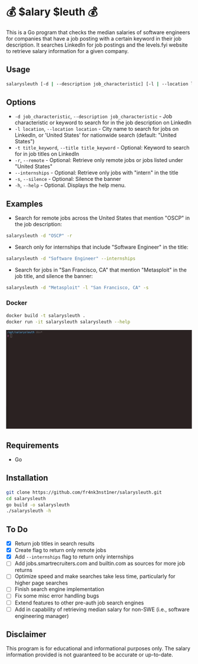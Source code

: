 # 💰 $alary $leuth 💰
This is a Go program that checks the median salaries of software engineers for companies that have a job posting with a certain keyword in their job description. It searches LinkedIn for job postings and the levels.fyi website to retrieve salary information for a given company.

## Usage
```bash
salarysleuth [-d | --description job_characteristic] [-l | --location location] [-t | --title title_keyword] [-r | --remote] [--internships] [-s | --silence] [-h | --help]
```

## Options
* `-d job_characteristic`, `--description job_characteristic` - Job characteristic or keyword to search for in the job description on LinkedIn
* `-l location`, `--location location` - City name to search for jobs on LinkedIn, or 'United States' for nationwide search (default: "United States")
* `-t title_keyword`, `--title title_keyword` - Optional: Keyword to search for in job titles on LinkedIn
* `-r`, `--remote` - Optional: Retrieve only remote jobs or jobs listed under "United States"
* `--internships` - Optional: Retrieve only jobs with "intern" in the title
* `-s`, `--silence` - Optional: Silence the banner
* `-h`, `--help` - Optional. Displays the help menu.

## Examples
- Search for remote jobs across the United States that mention "OSCP" in the job description:
```bash
salarysleuth -d "OSCP" -r
```

- Search only for internships that include "Software Engineer" in the title:
```bash
salarysleuth -d "Software Engineer" --internships
```

- Search for jobs in "San Francisco, CA" that mention "Metasploit" in the job title, and silence the banner:
```bash
salarysleuth -d "Metasploit" -l "San Francisco, CA" -s
```

### Docker
```bash
docker build -t salarysleuth .
docker run -it salarysleuth salarysleuth --help
```

![Alt Text](https://github.com/fr4nk3nst1ner/salarysleuth/blob/main/resources/salarysleuth_3.gif)

## Requirements
* Go

## Installation
```bash
git clone https://github.com/fr4nk3nst1ner/salarysleuth.git
cd salarysleuth
go build -o salarysleuth
./salarysleuth -h
```

## To Do

- [x] Return job titles in search results
- [x] Create flag to return only remote jobs
- [x] Add `--internships` flag to return only internships
- [ ] Add jobs.smartrecruiters.com and builtin.com as sources for more job returns
- [ ] Optimize speed and make searches take less time, particularly for higher page searches
- [ ] Finish search engine implementation
- [ ] Fix some misc error handling bugs
- [ ] Extend features to other pre-auth job search engines
- [ ] Add in capability of retrieving median salary for non-SWE (i.e., software engineering manager)

## Disclaimer
This program is for educational and informational purposes only. The salary information provided is not guaranteed to be accurate or up-to-date.

